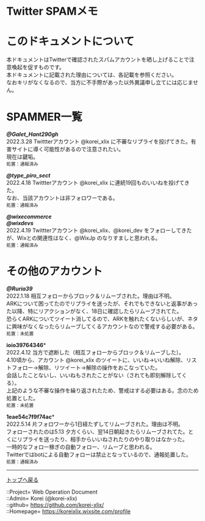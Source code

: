 # Twitter SPAMメモ

# このドキュメントについて  
本ドキュメントはTwitterで確認されたスパムアカウントを晒し上げることで注意喚起を促すものです。  
本ドキュメントに記載された理由については、各記載を参照ください。  
なおキリがなくなるので、当方に不手際があった以外異議申し立てには応じません。  


# SPAMMER一覧  

***@GaIet_Hant290gh***  
2022.3.28 Twittterアカウント @korei_xlix に不審なリプライを投げてきた。有害サイトに導く可能性があるので注意されたい。  
現在は鍵垢。  
`
処置：通報済み  
`
  
***@type_piro_sect***  
2022.4.18 Twittterアカウント @korei_xlix に連続19回ものいいねを投げてきた。  
なお、当該アカウントは非フォロワーである。  
`
処置：通報済み  
`
  

***@wixecommerce***  
***@wixdevs***  
2022.4.19 Twittterアカウント @korei_xlix、@korei_dev をフォローしてきたが、Wixとの関連性はなく、@WixJp のなりすましと思われる。  
`
処置：通報済み  
`
  



# その他のアカウント  

***@Ruria39***  
2022.1.18 相互フォローからブロック＆リムーブされた。理由は不明。  
ARKについて困ってたのでリプライを送ったが、それでもできないと返事があった以降、特にリアクションがなく、18日に確認したらリムーブされてた。  
恐らくARKについてツイート消してるので、ARKを触れたくないらしいが、ネタに興味がなくなったらリムーブしてくるアカウントなので警戒する必要がある。  
`
処置：未処置  
`

**ioio39764346***  
2022.4.12 当方で遮断した（相互フォローからブロック＆リムーブした）。  
4.10頃から、アカウント @korei_xlix のツイートに、いいね→いいね解除、リストフォロー→解除、リツイート→解除の操作をおこなっていた。  
会話したことないし、いいねもされたことがない（されても即刻解除してくる）。  
上記のような不審な操作を繰り返されたため、警戒はする必要はある。念のため処置とした。  
`
処置：未処置  
`

**1eae54c7f9f74ac***  
2022.5.14 片フォロワーから1日経たずしてリムーブされた。理由は不明。  
フォローされたのは5.13 夕方くらい、翌14日朝起きたらリムーブされてた。とくにリプライを送ったり、相手からいいねされたりのやり取りはなかった。  
一時的なフォロー稼ぎの自動フォロー、リムーブと思われる。  
Twitterではbotによる自動フォローは禁止となっているので、通報処置した。  
`
処置：通報済み  
`






***
[トップへ戻る](/readme.md)  
  
::Project= Web Operation Document  
::Admin= Korei (@korei-xlix)  
::github= https://github.com/korei-xlix/  
::Homepage= https://koreixlix.wixsite.com/profile  
